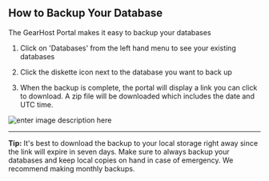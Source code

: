 How to Backup Your Database
---------------------------

The GearHost Portal makes it easy to backup your databases



1. Click on 'Databases' from the left hand menu to see your existing databases

2. Click the diskette icon next to the database you want to back up
 
3. When the backup is complete, the portal will display a link you can click to download. A zip file will be downloaded which includes the date and UTC time.

 ![enter image description here](http://i.imgur.com/3GZWLFW.png)

----------
**Tip:** It's best to download the backup to your local storage right away since the link will expire in seven days. Make sure to always backup your databases and keep local copies on hand in case of emergency. We recommend making monthly backups.